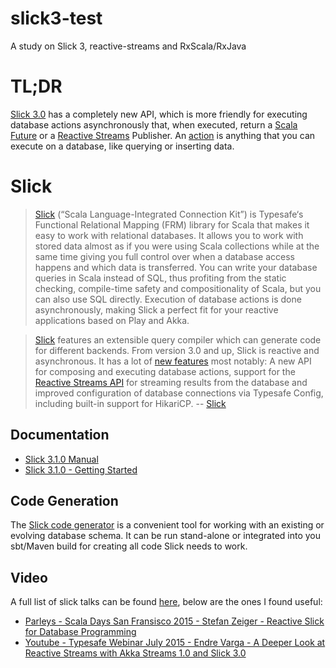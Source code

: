 # slick3-test
A study on Slick 3, reactive-streams and RxScala/RxJava

# TL;DR
[Slick 3.0](http://slick.typesafe.com) has a completely new API, which is more friendly for executing 
database actions asynchronously that, when executed, return a [Scala Future](http://www.scala-lang.org/api/current/index.html#scala.concurrent.Future$) or a [Reactive Streams](http://www.reactive-streams.org/) Publisher. 
An [action](http://slick.typesafe.com/doc/3.1.0/api/index.html#slick.dbio.DBIOAction) is anything that you can execute on a database, 
like querying or inserting data. 

# Slick
> [Slick](http://slick.typesafe.com) (“Scala Language-Integrated Connection Kit”) is Typesafe‘s Functional Relational Mapping (FRM) library for Scala that makes it easy to work with relational databases. It allows you to work with stored data almost as if you were using Scala collections while at the same time giving you full control over when a database access happens and which data is transferred.  You can write your database queries in Scala instead of SQL, thus profiting from the static checking, compile-time safety and compositionality of Scala, but you can also use SQL directly. Execution of database actions is done asynchronously, making Slick a perfect fit for your reactive applications based on Play and Akka.

> [Slick](http://slick.typesafe.com) features an extensible query compiler which can generate code for different backends. From version 3.0 and up, Slick is reactive and asynchronous. It has a lot of [new features](http://slick.typesafe.com/news/2015/04/29/slick-3.0.0-released.html) most notably: A new API for composing and executing database actions, support for the [Reactive Streams API](http://www.reactive-streams.org) for streaming results from the database and improved configuration of database connections via Typesafe Config, including built-in support for HikariCP.
-- <quote>[Slick](http://slick.typesafe.com)</quote>

## Documentation
- [Slick 3.1.0 Manual](http://slick.typesafe.com/doc/3.1.0/)
- [Slick 3.1.0 - Getting Started](http://slick.typesafe.com/doc/3.1.0/gettingstarted.html)

## Code Generation
The [Slick code generator](http://slick.typesafe.com/doc/3.1.0/code-generation.html) is a convenient tool for working 
with an existing or evolving database schema. It can be run stand-alone or integrated into you sbt/Maven build for creating 
all code Slick needs to work.

## Video
A full list of slick talks can be found [here](http://slick.typesafe.com/docs/#talks), below are the ones I found useful:
- [Parleys - Scala Days San Fransisco 2015 - Stefan Zeiger - Reactive Slick for Database Programming](https://www.parleys.com/tutorial/reactive-slick-database-programming)
- [Youtube - Typesafe Webinar July 2015 - Endre Varga - A Deeper Look at Reactive Streams with Akka Streams 1.0 and Slick 3.0](https://www.youtube.com/watch?v=U9mJANtSpc4)


